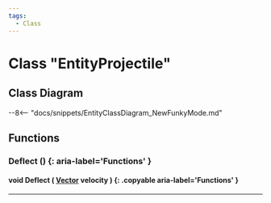 ```yaml
---
tags:
  - Class
---
```

# Class "EntityProjectile"

## Class Diagram
--8<-- "docs/snippets/EntityClassDiagram_NewFunkyMode.md"
## Functions

### Deflect () {: aria-label='Functions' }
#### void Deflect ( [Vector](Vector.md) velocity ) {: .copyable aria-label='Functions' }

___